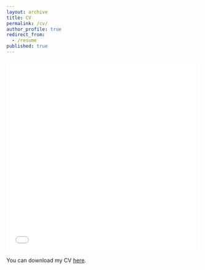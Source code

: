 ```yaml
---
layout: archive
title: CV
permalink: /cv/
author_profile: true
redirect_from:
  - /resume
published: true
---
```


<iframe src="/files/LD_Samson_2022_CV.pdf" width="100%" height="500" frameborder="no" border="0" marginwidth="0" marginheight="0"></iframe>

You can download my CV [here](/files/LD_Samson_2022_CV.pdf).